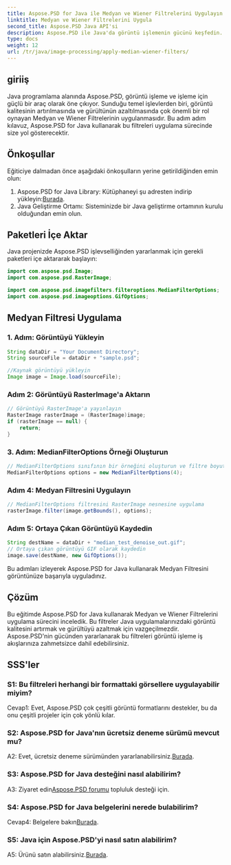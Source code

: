 ```yaml
---
title: Aspose.PSD for Java ile Medyan ve Wiener Filtrelerini Uygulayın
linktitle: Medyan ve Wiener Filtrelerini Uygula
second_title: Aspose.PSD Java API'si
description: Aspose.PSD ile Java'da görüntü işlemenin gücünü keşfedin. Medyan ve Wiener Filtrelerini adım adım nasıl uygulayacağınızı öğrenin. Görüntü kalitesini zahmetsizce artırın.
type: docs
weight: 12
url: /tr/java/image-processing/apply-median-wiener-filters/
---
```

## giriiş

Java programlama alanında Aspose.PSD, görüntü işleme ve işleme için güçlü bir araç olarak öne çıkıyor. Sunduğu temel işlevlerden biri, görüntü kalitesinin artırılmasında ve gürültünün azaltılmasında çok önemli bir rol oynayan Medyan ve Wiener Filtrelerinin uygulanmasıdır. Bu adım adım kılavuz, Aspose.PSD for Java kullanarak bu filtreleri uygulama sürecinde size yol gösterecektir.

## Önkoşullar

Eğiticiye dalmadan önce aşağıdaki önkoşulların yerine getirildiğinden emin olun:

1.  Aspose.PSD for Java Library: Kütüphaneyi şu adresten indirip yükleyin:[Burada](https://releases.aspose.com/psd/java/).
2. Java Geliştirme Ortamı: Sisteminizde bir Java geliştirme ortamının kurulu olduğundan emin olun.

## Paketleri İçe Aktar

Java projenizde Aspose.PSD işlevselliğinden yararlanmak için gerekli paketleri içe aktararak başlayın:

```java
import com.aspose.psd.Image;
import com.aspose.psd.RasterImage;

import com.aspose.psd.imagefilters.filteroptions.MedianFilterOptions;
import com.aspose.psd.imageoptions.GifOptions;
```

## Medyan Filtresi Uygulama

### 1. Adım: Görüntüyü Yükleyin

```java
String dataDir = "Your Document Directory";
String sourceFile = dataDir + "sample.psd";

//Kaynak görüntüyü yükleyin
Image image = Image.load(sourceFile);
```

### Adım 2: Görüntüyü RasterImage'a Aktarın

```java
// Görüntüyü RasterImage'a yayınlayın
RasterImage rasterImage = (RasterImage)image;
if (rasterImage == null) {
    return;
}
```

### 3. Adım: MedianFilterOptions Örneği Oluşturun

```java
// MedianFilterOptions sınıfının bir örneğini oluşturun ve filtre boyutunu ayarlayın
MedianFilterOptions options = new MedianFilterOptions(4);
```

### Adım 4: Medyan Filtresini Uygulayın

```java
// MedianFilterOptions filtresini RasterImage nesnesine uygulama
rasterImage.filter(image.getBounds(), options);
```

### Adım 5: Ortaya Çıkan Görüntüyü Kaydedin

```java
String destName = dataDir + "median_test_denoise_out.gif";
// Ortaya çıkan görüntüyü GIF olarak kaydedin
image.save(destName, new GifOptions());
```

Bu adımları izleyerek Aspose.PSD for Java kullanarak Medyan Filtresini görüntünüze başarıyla uyguladınız.

## Çözüm

Bu eğitimde Aspose.PSD for Java kullanarak Medyan ve Wiener Filtrelerini uygulama sürecini inceledik. Bu filtreler Java uygulamalarınızdaki görüntü kalitesini artırmak ve gürültüyü azaltmak için vazgeçilmezdir. Aspose.PSD'nin gücünden yararlanarak bu filtreleri görüntü işleme iş akışlarınıza zahmetsizce dahil edebilirsiniz.

## SSS'ler

### S1: Bu filtreleri herhangi bir formattaki görsellere uygulayabilir miyim?

Cevap1: Evet, Aspose.PSD çok çeşitli görüntü formatlarını destekler, bu da onu çeşitli projeler için çok yönlü kılar.

### S2: Aspose.PSD for Java'nın ücretsiz deneme sürümü mevcut mu?

 A2: Evet, ücretsiz deneme sürümünden yararlanabilirsiniz.[Burada](https://releases.aspose.com/).

### S3: Aspose.PSD for Java desteğini nasıl alabilirim?

 A3: Ziyaret edin[Aspose.PSD forumu](https://forum.aspose.com/c/psd/34) topluluk desteği için.

### S4: Aspose.PSD for Java belgelerini nerede bulabilirim?

 Cevap4: Belgelere bakın[Burada](https://reference.aspose.com/psd/java/).

### S5: Java için Aspose.PSD'yi nasıl satın alabilirim?

 A5: Ürünü satın alabilirsiniz.[Burada](https://purchase.aspose.com/buy).